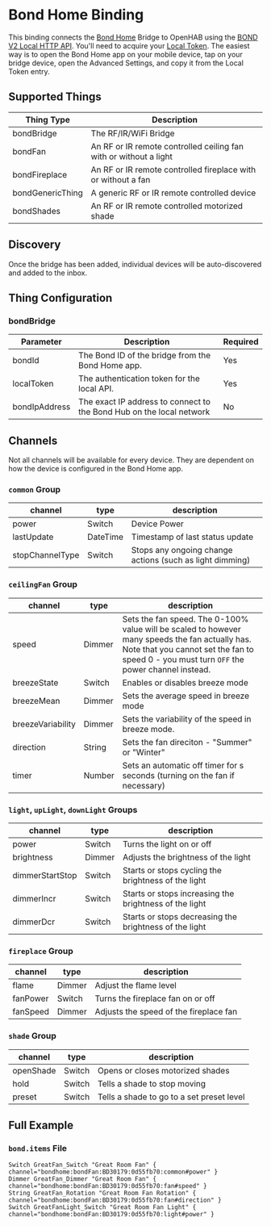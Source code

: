 # Bond Home Binding

This binding connects the [Bond Home](https://bondhome.io/) Bridge to OpenHAB using the [BOND V2 Local HTTP API](http://docs-local.appbond.com).
You'll need to acquire your [Local Token](http://docs-local.appbond.com/#section/Getting-Started/Getting-the-Bond-Token).
The easiest way is to open the Bond Home app on your mobile device, tap on your bridge device, open the Advanced Settings, and copy it from the Local Token entry.

## Supported Things

| Thing Type       | Description                                                       |
|------------------|-------------------------------------------------------------------|
| bondBridge       | The RF/IR/WiFi Bridge                                             |
| bondFan          | An RF or IR remote controlled ceiling fan with or without a light |
| bondFireplace    | An RF or IR remote controlled fireplace with or without a fan     |
| bondGenericThing | A generic RF or IR remote controlled device                       |
| bondShades       | An RF or IR remote controlled motorized shade                     |

## Discovery

Once the bridge has been added, individual devices will be auto-discovered and added to the inbox.

## Thing Configuration

### bondBridge

| Parameter          | Description                                                           | Required |
|--------------------|-----------------------------------------------------------------------|----------|
| bondId             | The Bond ID of the bridge from the Bond Home app.                     | Yes      |
| localToken         | The authentication token for the local API.                           | Yes      |
| bondIpAddress      | The exact IP address to connect to the Bond Hub on the local network  | No       |

## Channels

Not all channels will be available for every device.
They are dependent on how the device is configured in the Bond Home app.

### `common` Group

| channel         | type     | description                                              |
|-----------------|----------|----------------------------------------------------------|
| power           | Switch   | Device Power                                             |
| lastUpdate      | DateTime | Timestamp of last status update                          |
| stopChannelType | Switch   | Stops any ongoing change actions (such as light dimming) |

### `ceilingFan` Group

| channel           | type     | description                                       |
|-------------------|----------|---------------------------------------------------|
| speed             | Dimmer   | Sets the fan speed. The 0-100% value will be scaled to however many speeds the fan actually has. Note that you cannot set the fan to speed 0 - you must turn `OFF` the power channel instead. |
| breezeState       | Switch   | Enables or disables breeze mode                   |
| breezeMean        | Dimmer   | Sets the average speed in breeze mode             |
| breezeVariability | Dimmer   | Sets the variability of the speed in breeze mode. |
| direction         | String   | Sets the fan direciton - "Summer" or "Winter"     |
| timer             | Number   | Sets an automatic off timer for s seconds (turning on the fan if necessary) |

### `light`, `upLight`, `downLight` Groups

| channel         | type   | description                                            |
|-----------------|--------|--------------------------------------------------------|
| power           | Switch | Turns the light on or off                              |
| brightness      | Dimmer | Adjusts the brightness of the light                    |
| dimmerStartStop | Switch | Starts or stops cycling the brightness of the light    |
| dimmerIncr      | Switch | Starts or stops increasing the brightness of the light |
| dimmerDcr       | Switch | Starts or stops decreasing the brightness of the light |

### `fireplace` Group

| channel  | type   | description                            |
|----------|--------|----------------------------------------|
| flame    | Dimmer | Adjust the flame level                 |
| fanPower | Switch | Turns the fireplace fan on or off      |
| fanSpeed | Dimmer | Adjusts the speed of the fireplace fan |

### `shade` Group

| channel    | type   | description                               |
|------------|--------|-------------------------------------------|
| openShade  | Switch | Opens or closes motorized shades          |
| hold       | Switch | Tells a shade to stop moving              |
| preset     | Switch | Tells a shade to go to a set preset level |

## Full Example

### `bond.items` File

```
Switch GreatFan_Switch "Great Room Fan" { channel="bondhome:bondFan:BD30179:0d55fb70:common#power" }
Dimmer GreatFan_Dimmer "Great Room Fan" { channel="bondhome:bondFan:BD30179:0d55fb70:fan#speed" }
String GreatFan_Rotation "Great Room Fan Rotation" { channel="bondhome:bondFan:BD30179:0d55fb70:fan#direction" }
Switch GreatFanLight_Switch "Great Room Fan Light" { channel="bondhome:bondFan:BD30179:0d55fb70:light#power" }
```
